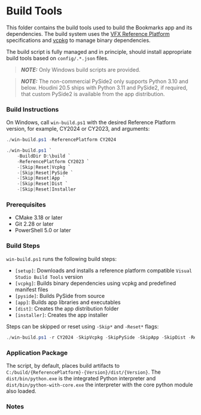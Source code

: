 # Build Tools

This folder contains the build tools used to build the Bookmarks app and its dependencies.
The build system uses the [VFX Reference Platform](https://vfxplatform.com/) specifications
and [vcpkg](https://github.com/microsoft/vcpkg) to manage binary dependencies.

The build script is fully managed and in principle, should install appropriate build tools based on `config/.*.json` files.

> **_NOTE:_** Only Windows build scripts are provided.

> **_NOTE:_** The non-commercial PySide2 only supports Python 3.10 and below. Houdini 20.5 ships with Python 3.11 and PySide2, if required, that custom PySide2 is available from the app distribution.


### Build Instructions

On Windows, call `win-build.ps1` with the desired Reference Platform version, for example, CY2024 or CY2023, and arguments:

```powershell
./win-build.ps1 -ReferencePlatform CY2024
```

```powershell
./win-build.ps1 `
    -BuildDir D:\build `
    -ReferencePlatform CY2023 `
    -[Skip|Reset]Vcpkg `
    -[Skip|Reset]PySide `
    -[Skip|Reset]App `
    -[Skip|Reset]Dist `
    -[Skip|Reset]Installer

```

### Prerequisites

- CMake 3.18 or later
- Git 2.28 or later
- PowerShell 5.0 or later

### Build Steps

`win-build.ps1` runs the following build steps:
- `[setup]`: Downloads and installs a reference platform compatible `Visual Studio Build Tools` version
- `[vcpkg]`: Builds binary dependencies using vcpkg and predefined manifest files
- `[pyside]`: Builds PySide from source
- `[app]`: Builds app libraries and executables
- `[dist]`: Creates the app distribution folder
- `[installer]`: Creates the app installer

Steps can be skipped or reset using `-Skip*` and `-Reset*` flags:

```powershell
./win-build.ps1 -r CY2024 -SkipVcpkg -SkipPySide -SkipApp -SkipDist -ResetInstaller
```

### Application Package

The script, by default, places build artifacts to `C:/build/{ReferencePlatform}-{Version}/dist/{Version}`.
The `dist/bin/python.exe` is the integrated Python interpreter and `dist/bin/python-with-core.exe` the interpreter
with the core python module also loaded.

### Notes




